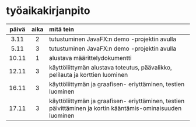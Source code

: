 # työaikakirjanpito

| päivä  | aika | mitä tein |
| :---: | :---: | :------------- |
| 3.11  | 2  | tutustuminen JavaFX:n demo -projektin avulla |
| 5.11  | 3  | tutustuminen JavaFX:n demo -projektin avulla |
| 10.11 | 1 | alustava määrittelydokumentti |
| 12.11 | 3 | käyttöliittymän alustava toteutus, päävalikko, pelilauta ja korttien luominen |
| 16.11 | 3 | käyttöliittymän ja graafisen- eriyttäminen, testien luominen |
| 17.11 | 3 | käyttöliittymän ja graafisen- eriyttäminen, testien päivittäminen ja kortin kääntämis-ominaisuuden luominen |


 